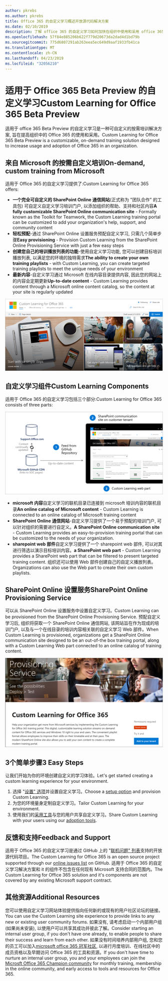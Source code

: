 ```yaml
---
author: pkrebs
ms.author: pkrebs
title: Office 365 的自定义学习概述开放源代码解决方案
ms.date: 02/10/2019
description: 了解 office 365 的自定义学习如何加快在组织中使用和采用 office 365。 我们的解决方案包括自定义 sharepoint online web 部件和可轻松预配到 Office 365 租户的新式 sharepoint online 通信培训网站。
ms.openlocfilehash: 57f84e885206b622f779d20673da2dad4d1bd79b
ms.sourcegitcommit: 775d6807291ab263eea5ec649d9aaf1933fb41ca
ms.translationtype: MT
ms.contentlocale: zh-CN
ms.lasthandoff: 04/23/2019
ms.locfileid: "32056210"
---
```

# <a name="custom-learning-for-office-365-beta-preview"></a><span data-ttu-id="5fe53-104">适用于 Office 365 Beta Preview 的自定义学习</span><span class="sxs-lookup"><span data-stu-id="5fe53-104">Custom Learning for Office 365 Beta Preview</span></span>
<span data-ttu-id="5fe53-105">适用于 office 365 Beta Preview 的自定义学习是一种可自定义的按需培训解决方案, 旨在提高组织中的 Office 365 的使用和采用。</span><span class="sxs-lookup"><span data-stu-id="5fe53-105">Custom Learning for Office 365 Beta Preview is a customizable, on-demand training solution designed to increase usage and adoption of Office 365 in an organization.</span></span>  

## <a name="on-demand-custom-training-from-microsoft"></a><span data-ttu-id="5fe53-106">来自 Microsoft 的按需自定义培训</span><span class="sxs-lookup"><span data-stu-id="5fe53-106">On-demand, custom training from Microsoft</span></span>

<span data-ttu-id="5fe53-107">适用于 Office 365 的自定义学习提供了:</span><span class="sxs-lookup"><span data-stu-id="5fe53-107">Custom Learning for Office 365 offers:</span></span>

- <span data-ttu-id="5fe53-108">**一个完全可自定义的 SharePoint Online 通信网站**(正式称为 "团队合作" 的工具包) 可自定义自定义学习培训门户, 以添加组织的帮助、支持和社区内容</span><span class="sxs-lookup"><span data-stu-id="5fe53-108">**A fully customizable SharePoint Online communication site** - Formally known as the Toolkit for Teamwork, the Custom Learning training portal can be customized to add your organization's help, support, and community content</span></span>
- <span data-ttu-id="5fe53-109">**轻松预配**-通过 SharePoint Online 设置服务预配自定义学习, 只需几个简单步骤</span><span class="sxs-lookup"><span data-stu-id="5fe53-109">**Easy provisioning** - Provision Custom Learning from the SharePoint Online Provisioning Service with just a few easy steps</span></span>
- <span data-ttu-id="5fe53-110">**创建您自己的培训播放列表的功能**-使用自定义学习功能, 您可以创建目标培训播放列表, 以满足您的环境的独特需求</span><span class="sxs-lookup"><span data-stu-id="5fe53-110">**The ability to create your own training playlists** - with Custom Learning, you can create targeted training playlists to meet the unique needs of your environment</span></span>
- <span data-ttu-id="5fe53-111">**最新内容**-自定义学习通过 Microsoft 在线内容目录提供内容, 因此您的网站上的内容会定期更新</span><span class="sxs-lookup"><span data-stu-id="5fe53-111">**Up-to-date content** - Custom Learning provides content through a Microsoft online content catalog, so the content at your site is regularly updated</span></span>

![cg-introducing](media/cg-introducing.png)

## <a name="custom-learning-components"></a><span data-ttu-id="5fe53-113">自定义学习组件</span><span class="sxs-lookup"><span data-stu-id="5fe53-113">Custom Learning Components</span></span>
<span data-ttu-id="5fe53-114">适用于 Office 365 的自定义学习包括三个部分:</span><span class="sxs-lookup"><span data-stu-id="5fe53-114">Custom Learning for Office 365 consists of three parts:</span></span> 

![cg-howitworks](media/cg-howitworks.png)

- <span data-ttu-id="5fe53-116">**microsoft 内容**自定义学习的联机目录已连接到 microsoft 培训内容的联机目录</span><span class="sxs-lookup"><span data-stu-id="5fe53-116">**An online catalog of Microsoft content** - Custom Learning is connected to an online catalog of Microsoft training content</span></span>
- <span data-ttu-id="5fe53-117">**SharePoint Online 通信网站**-自定义学习提供了一个易于预配的培训门户, 可以针对组织的需要进行自定义。</span><span class="sxs-lookup"><span data-stu-id="5fe53-117">**A SharePoint Online communication site** - Custom Learning provides an easy-to-provision training portal that can be customized to the needs of your organization.</span></span>
- <span data-ttu-id="5fe53-118">**sharepoint web 部件**自定义学习提供了一个 sharepoint web 部件, 可以对其进行筛选以演示目标培训内容。</span><span class="sxs-lookup"><span data-stu-id="5fe53-118">**a SharePoint web part** - Custom Learning provides a SharePoint web part that can be filtered to present targeted training content.</span></span> <span data-ttu-id="5fe53-119">组织还可以使用 Web 部件创建自己的自定义播放列表。</span><span class="sxs-lookup"><span data-stu-id="5fe53-119">Organizations can also use the Web part to create their own custom playlists.</span></span>

## <a name="sharepoint-online-provisioning-service"></a><span data-ttu-id="5fe53-120">SharePoint Online 设置服务</span><span class="sxs-lookup"><span data-stu-id="5fe53-120">SharePoint Online Provisioning Service</span></span> 
<span data-ttu-id="5fe53-121">可以从 SharePoint Online 设置服务中设置自定义学习。</span><span class="sxs-lookup"><span data-stu-id="5fe53-121">Custom Learning can be provisioned from the SharePoint Online Provisioning Service.</span></span> <span data-ttu-id="5fe53-122">预配自定义学习后, 组织将获取一个 SharePoint Online 通信网站, 该网站旨在作为现成的培训门户, 以及与一个在线目录的培训内容相关联的自定义学习 Web 部件。</span><span class="sxs-lookup"><span data-stu-id="5fe53-122">When Custom Learning is provisioned, organizations get a SharePoint Online communication site designed to be an out-of-the box training portal, along with a Custom Learning Web part connected to an online catalog of training content.</span></span> 

![cg-provision](media/cg-provision.png)

## <a name="3-easy-steps"></a><span data-ttu-id="5fe53-124">3个简单步骤</span><span class="sxs-lookup"><span data-stu-id="5fe53-124">3 Easy Steps</span></span>
<span data-ttu-id="5fe53-125">让我们开始为你的环境创建自定义的学习体验。</span><span class="sxs-lookup"><span data-stu-id="5fe53-125">Let's get started creating a custom learning experience for your environment.</span></span>
1. <span data-ttu-id="5fe53-126">选择 "[设置" 选项](custom_setupoptions.md)并设置自定义学习。</span><span class="sxs-lookup"><span data-stu-id="5fe53-126">Choose a [setup option](custom_setupoptions.md) and provision Custom Learning.</span></span>  
2. <span data-ttu-id="5fe53-127">为您的环境量身定制自定义学习。</span><span class="sxs-lookup"><span data-stu-id="5fe53-127">Tailor Custom Learning for your environment.</span></span>
3. <span data-ttu-id="5fe53-128">使用我们的[采用工具](driveadoption.md)与您的用户共享自定义学习。</span><span class="sxs-lookup"><span data-stu-id="5fe53-128">Share Custom Learning with your users using our [adoption tools](driveadoption.md).</span></span>

## <a name="feedback-and-support"></a><span data-ttu-id="5fe53-129">反馈和支持</span><span class="sxs-lookup"><span data-stu-id="5fe53-129">Feedback and Support</span></span>

<span data-ttu-id="5fe53-130">适用于 Office 365 的自定义学习是通过 GitHub 上的 "[联机问题" 列表](https://aka.ms/CustomLearningHelp)支持的开放源代码项目。</span><span class="sxs-lookup"><span data-stu-id="5fe53-130">The Custom Learning for Office 365 is an open source project supported through our [online issues list](https://aka.ms/CustomLearningHelp) on GitHub.</span></span> <span data-ttu-id="5fe53-131">适用于 Office 365 的自定义学习解决方案和 it 的组件不包含在任何现有 Microsoft 支持合同的范围内。</span><span class="sxs-lookup"><span data-stu-id="5fe53-131">The Custom Learning for Office 365 solution and it's components are not covered by any existing Microsoft support contract.</span></span>  

## <a name="additional-resources"></a><span data-ttu-id="5fe53-132">其他资源</span><span class="sxs-lookup"><span data-stu-id="5fe53-132">Additional Resources</span></span>
<span data-ttu-id="5fe53-133">您可以使用自定义学习网站体验提供指向任何新的或现有的用户社区论坛的链接。</span><span class="sxs-lookup"><span data-stu-id="5fe53-133">You can use the Custom Learning site experience to provide links to any new or existing user community forums.</span></span> <span data-ttu-id="5fe53-134">如果没有, 请考虑启动一个内部用户组 (如果尚未安装), 以使用户可以共享其成功并彼此了解。</span><span class="sxs-lookup"><span data-stu-id="5fe53-134">Consider starting an internal user group, if you don't have one already, to enable people to share their success and learn from each other.</span></span>  <span data-ttu-id="5fe53-135">如果没有时间培养内部用户组, 您和您的员工可以加入[microsoft office 365 冠军社区](https://aka.ms/O365Champions), 以进行月度培训、在线社区中的成员资格以及早期访问 Office 365 的工具和资源。</span><span class="sxs-lookup"><span data-stu-id="5fe53-135">If you don't have time to nurture an internal user group, you and your employees can join the [Microsft Office 365 Champion community](https://aka.ms/O365Champions) for monthly training, membership in the online community, and early access to tools and resources for Office 365.</span></span>